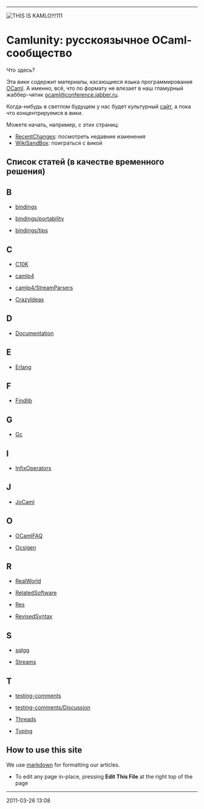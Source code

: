 * * * * *

![THIS IS
KAMLO!!!111](http://gdsfh.dyndns.org/kamlo-ext/kamlo.png "THIS IS KAMLO!!!111")

# Camlunity: русскоязычное OCaml-сообщество

Что здесь?

Эта вики содержит материалы, касающиеся языка программирования
[OCaml](http://caml.inria.fr). А именно, всё, что по формату не влезает
в наш гламурный жаббер-чятик
[ocaml@conference.jabber.ru](xmpp:ocaml@conference.jabber.ru).

Когда-нибудь в светлом будущем у нас будет культурный
[сайт](http://camlunity.ru), а пока что концентрируемся в вики.

Можете начать, например, с этих страниц:

-   [RecentChanges](kamlo_wiki/commits/master): посмотреть недавние изменения
-   [WikiSandBox](kamlo_wiki/blob/master/WikiSandBox.md): поиграться c викой

## Список статей (в качестве временного решения)

## B

-   [bindings](kamlo_wiki/blob/master/bindings.md)

-   [bindings/portability](kamlo_wiki/blob/master/bindings-portability.md)

-   [bindings/tips](kamlo_wiki/blob/master/bindings-tips.md)

## C

-   [C10K](kamlo_wiki/blob/master/C10K.md)

-   [camlp4](kamlo_wiki/blob/master/camlp4.md)

-   [camlp4/StreamParsers](kamlo_wiki/blob/master/camlp4-StreamParsers.md)

-   [CrazyIdeas](kamlo_wiki/blob/master/CrazyIdeas.md)

## D

-   [Documentation](kamlo_wiki/blob/master/Documentation.md)

## E

-   [Erlang](kamlo_wiki/blob/master/Erlang.md)

## F

-   [Findlib](kamlo_wiki/blob/master/Findlib.md)

## G

-   [Gc](kamlo_wiki/blob/master/Gc.md)

## I

-   [InfixOperators](kamlo_wiki/blob/master/InfixOperators.md)

## J

-   [JoCaml](kamlo_wiki/blob/master/JoCaml.md)

## O

-   [OCamlFAQ](kamlo_wiki/blob/master/OCamlFAQ.md)

-   [Ocsigen](kamlo_wiki/blob/master/Ocsigen.md)

## R

-   [RealWorld](kamlo_wiki/blob/master/RealWorld.md)

-   [RelatedSoftware](kamlo_wiki/blob/master/RelatedSoftware.md)

-   [Res](kamlo_wiki/blob/master/Res.md)

-   [RevisedSyntax](kamlo_wiki/blob/master/RevisedSyntax.md)

## S

-   [sqlgg](kamlo_wiki/blob/master/sqlgg.md)

-   [Streams](kamlo_wiki/blob/master/Streams.md)

## T

-   [testing-comments](kamlo_wiki/blob/master/testing(2d)comments.md)

-   [testing-comments/Discussion](kamlo_wiki/blob/master/testing(2d)comments-Discussion.md)

-   [Threads](kamlo_wiki/blob/master/Threads.md)

-   [Typing](kamlo_wiki/blob/master/Typing.md)

## How to use this site

We use [markdown](http://daringfireball.net/projects/markdown/syntax) for formatting our articles.

-   To edit any page in-place, pressing **Edit This File** at the right top of the page

* * * * *

2011-03-26 13:08
